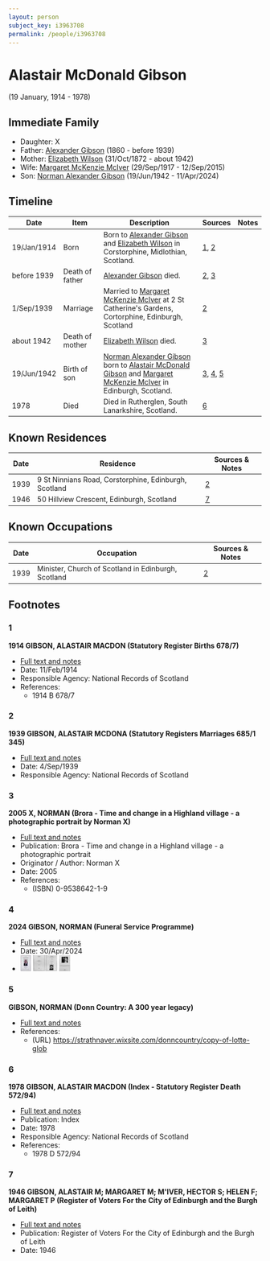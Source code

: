 ```yaml
---
layout: person
subject_key: i3963708
permalink: /people/i3963708
---
```


# Alastair McDonald Gibson
(19 January, 1914 - 1978)

## Immediate Family

* Daughter: X
* Father: [Alexander Gibson](./@21968540@-alexander-gibson-b1860-d1939.md) (1860 - before 1939)
* Mother: [Elizabeth Wilson](./@71295041@-elizabeth-wilson-b1872-10-31-d1942.md) (31/Oct/1872 - about 1942)
* Wife: [Margaret McKenzie McIver](./@24380064@-margaret-mckenzie-mciver-b1917-9-29-d2015-9-12.md) (29/Sep/1917 - 12/Sep/2015)
* Son: [Norman Alexander Gibson](./@86606770@-norman-alexander-gibson-b1942-6-19-d2024-4-11.md) (19/Jun/1942 - 11/Apr/2024)

## Timeline

Date | Item | Description | Sources | Notes
---|---|---|---|---
19/Jan/1914 | Born | Born to [Alexander Gibson](./@21968540@-alexander-gibson-b1860-d1939.md) and [Elizabeth Wilson](./@71295041@-elizabeth-wilson-b1872-10-31-d1942.md) in Corstorphine, Midlothian, Scotland. | [1](#1), [2](#2) | 
before 1939 | Death of father | [Alexander Gibson](./@21968540@-alexander-gibson-b1860-d1939.md) died. | [2](#2), [3](#3) | 
1/Sep/1939 | Marriage | Married to [Margaret McKenzie McIver](./@24380064@-margaret-mckenzie-mciver-b1917-9-29-d2015-9-12.md) at 2 St Catherine's Gardens, Cortorphine, Edinburgh, Scotland | [2](#2) | 
about 1942 | Death of mother | [Elizabeth Wilson](./@71295041@-elizabeth-wilson-b1872-10-31-d1942.md) died. | [3](#3) | 
19/Jun/1942 | Birth of son | [Norman Alexander Gibson](./@86606770@-norman-alexander-gibson-b1942-6-19-d2024-4-11.md) born to [Alastair McDonald Gibson](./@3963708@-alastair-mcdonald-gibson-b1914-1-19-d1978.md) and [Margaret McKenzie McIver](./@24380064@-margaret-mckenzie-mciver-b1917-9-29-d2015-9-12.md) in Edinburgh, Scotland. | [3](#3), [4](#4), [5](#5) | 
1978 | Died | Died in Rutherglen, South Lanarkshire, Scotland. | [6](#6) | 

## Known Residences

Date | Residence | Sources & Notes
---|---|---
1939 | 9 St Ninnians Road, Corstorphine, Edinburgh, Scotland | [2](#2)
1946 | 50 Hillview Crescent, Edinburgh, Scotland | [7](#7)

## Known Occupations

Date | Occupation | Sources & Notes
---|---|---
1939 | Minister, Church of Scotland in Edinburgh, Scotland | [2](#2)

## Footnotes

### 1

**1914 GIBSON, ALASTAIR MACDON (Statutory Register Births 678/7)**

* [Full text and notes](../sources/@48317232@-1914-gibson,-alastair-macdon-statutory-register-births-678-7-.md)
* Date: 11/Feb/1914
* Responsible Agency: National Records of Scotland
* References: 
  * 1914 B 678/7

### 2

**1939 GIBSON, ALASTAIR MCDONA (Statutory Registers Marriages 685/1 345)**

* [Full text and notes](../sources/@97538140@-1939-gibson,-alastair-mcdona-statutory-registers-marriages-685-1-345-.md)
* Date: 4/Sep/1939
* Responsible Agency: National Records of Scotland

### 3

**2005 X, NORMAN (Brora - Time and change in a Highland village - a photographic portrait by Norman X)**

* [Full text and notes](../sources/@81726947@-2005-gibson,-norman-brora-time-and-change-in-a-highland-village-a-photographic-portrait-by-norman-g….md)
* Publication: Brora - Time and change in a Highland village - a photographic portrait
* Originator / Author: Norman X
* Date: 2005
* References: 
  * (ISBN) 0-9538642-1-9

### 4

**2024 GIBSON, NORMAN (Funeral Service Programme)**

* [Full text and notes](../sources/@60420349@-2024-gibson,-norman-funeral-service-programme-.md)
* Date: 30/Apr/2024
* ![1 - Funeral Programme (front)](../media/79617421_thumb.jpg) ![2 - Funeral Programme (inside)](../media/42449423_thumb.jpg) ![3 - Funeral programme (back cover)](../media/56208940_thumb.jpg)

### 5

**GIBSON, NORMAN (Donn Country: A 300 year legacy)**

* [Full text and notes](../sources/@86248524@-gibson,-norman-donn-country-a-300-year-legacy-.md)
* References: 
  * (URL) https://strathnaver.wixsite.com/donncountry/copy-of-lotte-glob

### 6

**1978 GIBSON, ALASTAIR MACDON (Index - Statutory Register Death 572/94)**

* [Full text and notes](../sources/@27374916@-1978-gibson,-alastair-macdon-index-statutory-register-death-572-94-.md)
* Publication: Index
* Date: 1978
* Responsible Agency: National Records of Scotland
* References: 
  * 1978 D 572/94

### 7

**1946 GIBSON, ALASTAIR M; MARGARET M; M'IVER, HECTOR S; HELEN F; MARGARET P (Register of Voters For the City of Edinburgh and the Burgh of Leith)**

* [Full text and notes](../sources/@79186140@-1946-gibson,-alastair-m;-margaret-m;-m'iver,-hector-s;-helen-f;-margaret-p-register-of-voters-for-t….md)
* Publication: Register of Voters For the City of Edinburgh and the Burgh of Leith
* Date: 1946

